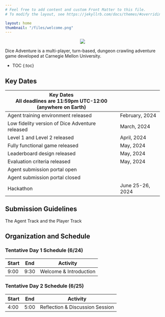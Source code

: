 ```yaml
---
# Feel free to add content and custom Front Matter to this file.
# To modify the layout, see https://jekyllrb.com/docs/themes/#overriding-theme-defaults

layout: home
thumbnail: "/files/welcome.png"
---
```


<p align="center">
<img src = "/files/welcome.png"></p>

Dice Adventure is a multi-player, turn-based, dungeon crawling adventure game developed at Carnegie Mellon University.

* TOC
{:toc}


## Key Dates

| Key Dates<br/>All deadlines are 11:59pm UTC-12:00 (anywhere on Earth) |                     |
|---------------------------------------------------|---------------------|
|Agent training environment released                |February, 2024       |
|Low fidelity version of Dice Adventure released    |March, 2024          |
|Level 1 and Level 2 released                       |April, 2024          |
|Fully functional game released                     |May, 2024            |
|Leaderboard design released                        |May, 2024            |
|Evaluation criteria released                       |May, 2024            |
|Agent submission portal open                       |                     |
|Agent submission portal closed                     |                     |
|Hackathon                                          |June 25-26, 2024     |

## Submission Guidelines
The Agent Track and the Player Track

## Organization and Schedule

### Tentative Day 1 Schedule (6/24)

| Start | End   | Activity                                     |
|-------|-------|----------------------------------------------|
| 9:00  | 9:30  | Welcome & Introduction                       |

### Tentative Day 2 Schedule (6/25)

| Start | End   | Activity                                     |
|-------|-------|----------------------------------------------|
| 4:00  | 5:00  | Reflection & Discussion Session              |